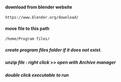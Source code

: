

#### download from blender website
```
https://www.blender.org/download/
```


#### move file to this path
```
/home/Program files/
```
##### create program files folder if it does not exist.
##### unzip file : right click >> open with Archive manager
##### double click executable to run












